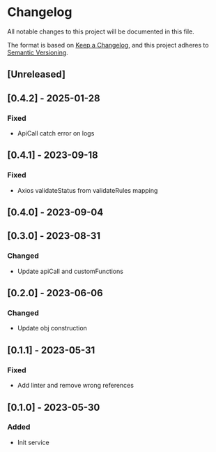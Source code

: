 # Changelog
All notable changes to this project will be documented in this file.

The format is based on [Keep a Changelog](https://keepachangelog.com/en/1.0.0/),
and this project adheres to [Semantic Versioning](https://semver.org/spec/v2.0.0.html).

## [Unreleased]

## [0.4.2] - 2025-01-28

### Fixed

- ApiCall catch error on logs

## [0.4.1] - 2023-09-18

### Fixed

- Axios validateStatus from validateRules mapping

## [0.4.0] - 2023-09-04

## [0.3.0] - 2023-08-31

### Changed
 - Update apiCall and customFunctions

## [0.2.0] - 2023-06-06

### Changed
 - Update obj construction


## [0.1.1] - 2023-05-31

### Fixed
 - Add linter and remove wrong references

## [0.1.0] - 2023-05-30

### Added
 - Init service